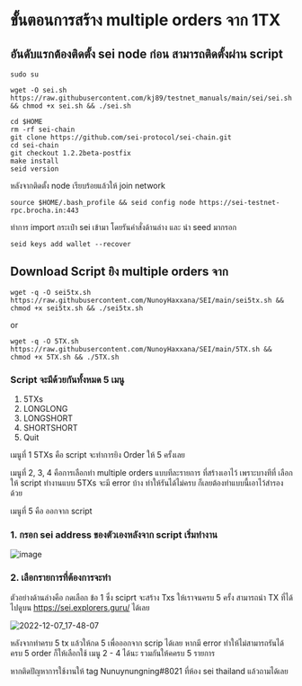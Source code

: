 # ขั้นตอนการสร้าง multiple orders จาก 1TX

## อันดับแรกต้องติดตั้ง sei node ก่อน สามารถติดตั้งผ่าน script 

```
sudo su
```


```
wget -O sei.sh https://raw.githubusercontent.com/kj89/testnet_manuals/main/sei/sei.sh && chmod +x sei.sh && ./sei.sh
```

```
cd $HOME
rm -rf sei-chain
git clone https://github.com/sei-protocol/sei-chain.git
cd sei-chain
git checkout 1.2.2beta-postfix
make install
seid version
```

หลังจากติดตั้ง node เรียบร้อยแล้วให้ join network

```
source $HOME/.bash_profile && seid config node https://sei-testnet-rpc.brocha.in:443
```

ทำการ import กระเป๋า sei เข้ามา โดยรันคำสั่งด้านล่าง และ นำ seed มากรอก
```
seid keys add wallet --recover
```

## Download Script ยิง multiple orders จาก

```
wget -q -O sei5tx.sh https://raw.githubusercontent.com/NunoyHaxxana/SEI/main/sei5tx.sh && chmod +x sei5tx.sh && ./sei5tx.sh
```

or

```
wget -q -O 5TX.sh https://raw.githubusercontent.com/NunoyHaxxana/SEI/main/5TX.sh && chmod +x 5TX.sh && ./5TX.sh
```

### Script จะมีด้วยกันทั้งหมด 5 เมนู

1) 5TXs
2) LONGLONG
3) LONGSHORT
4) SHORTSHORT
5) Quit


เมนูที่ 1 5TXs คือ script จะทำการยิง Order ให้ 5 ครั้งเลย

เมนูที่ 2, 3, 4 คือการเลือกทำ multiple orders แบบทีละรายการ 
ที่สร้างเอาไว้ เพราะบางทีที่ เลือกให้ script ทำงานแบบ 5TXs จะมี error บ้าง ทำให้รันได้ไม่ครบ ก็เลยต้องทำแบบนี้เอาไว้สำรองด้วย

เมนูที่ 5 คือ ออกจาก script 

### 1. กรอก sei address ของตัวเองหลังจาก script เริ่มทำงาน 
![image](https://user-images.githubusercontent.com/83507970/205413847-bc1ec700-d239-4077-a78e-1b2ab9c4509f.png)





### 2. เลือกรายการที่ต้องการจะทำ 
ตัวอย่างด้านล่างคือ กดเลือก ข้อ 1 ซึ่ง sciprt จะสร้าง Txs ให้เราจนครบ 5 ครั้ง สามารถนำ TX ที่ได้ไปดูบน https://sei.explorers.guru/ ได้เลย

![2022-12-07_17-48-07](https://user-images.githubusercontent.com/83507970/206159486-21f88161-bc18-4578-b8d5-d944836b2cd1.gif)




หลังจากทำครบ 5 tx แล้วให้กด 5 เพื่อออกจาก scrip ได้เลย
หากมี error ทำให้ไม่สามารถรันได้ครบ 5 order ก็ให้เลือกใช้ เมนู 2 - 4 ได้นะ รวมกันให้คครบ 5 รายการ


หากติดปัญหาการใช้งานให้ tag Nunuynungning#8021 ที่ห้อง sei thailand แล้วถามได้เลย
